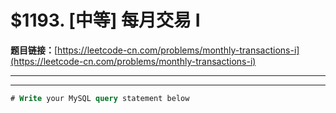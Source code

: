 # $1193. [中等] 每月交易 I

**题目链接：**[https://leetcode-cn.com/problems/monthly-transactions-i](https://leetcode-cn.com/problems/monthly-transactions-i)

---

<Cards card="leetcode_1193_monthly-transactions-i"></Cards>

---

```sql
# Write your MySQL query statement below
```